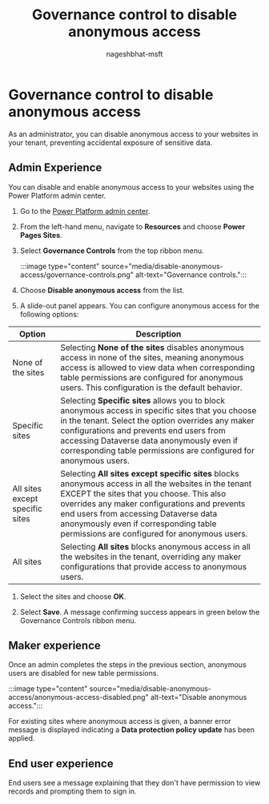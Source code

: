 ﻿---
title:  Governance control to disable anonymous access
description: Learn how you can disable anonymous access at the site level.
author: nageshbhat-msft
ms.topic: conceptual
ms.custom: 
ms.date: 05/17/2023
ms.author: vamseedilli
ms.reviewer: kkendrick
contributors:
    - nageshbhat-msft
    - nickdoelman
    - ProfessorKendrick
---

# Governance control to disable anonymous access

As an administrator, you can disable anonymous access to your websites in your tenant, preventing accidental exposure of sensitive data.

## Admin Experience

You can disable and enable anonymous access to your websites using the Power Platform admin center.

1. Go to the [Power Platform admin center](https://aka.ms/ppac).

1. From the left-hand menu, navigate to **Resources** and choose **Power Pages Sites**.

1. Select **Governance Controls** from the top ribbon menu.  

    :::image type="content" source="media/disable-anonymous-access/governance-controls.png" alt-text="Governance controls.":::

1. Choose **Disable anonymous access** from the list.  

1. A slide-out panel appears. You can configure anonymous access for the following options:


| Option | Description |
|---------|---------|
| None of the sites | Selecting **None of the sites** disables anonymous access in none of the sites, meaning anonymous access is allowed to view data when corresponding table permissions are configured for anonymous users. This configuration is the default behavior. |
| Specific sites | Selecting **Specific sites** allows you to block anonymous access in specific sites that you choose in the tenant. Select the option overrides any maker configurations and prevents end users from accessing Dataverse data anonymously even if corresponding table permissions are configured for anonymous users. |
| All sites except specific sites | Selecting **All sites except specific sites** blocks anonymous access in all the websites in the tenant EXCEPT the sites that you choose. This also overrides any maker configurations and prevents end users from accessing Dataverse data anonymously even if corresponding table permissions are configured for anonymous users. |
| All sites | Selecting **All sites** blocks anonymous access in all the websites in the tenant, overriding any maker configurations that provide access to anonymous users. |

1. Select the sites and choose **OK**.

1. Select **Save**. A message confirming success appears in green below the Governance Controls ribbon menu.  

## Maker experience

Once an admin completes the steps in the previous section, anonymous users are disabled for new table permissions.

:::image type="content" source="media/disable-anonymous-access/anonymous-access-disabled.png" alt-text="Disable anonymous access.":::

For existing sites where anonymous access is given, a banner error message is displayed indicating a **Data protection policy update** has been applied.

## End user experience

End users see a message explaining that they don't have permission to view records and prompting them to sign in.

